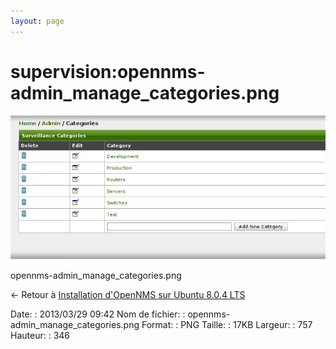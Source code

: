 ```yaml
---
layout: page
---
```


supervision:opennms-admin\_manage\_categories.png
=================================================

[![opennms-admin\_manage\_categories.png](../../assets/media/supervision/opennms-admin_manage_categories.png@cache=&w=757&h=346 "opennms-admin_manage_categories.png")](../../assets/media/supervision/opennms-admin_manage_categories.png@cache= "Afficher le fichier original")

opennms-admin\_manage\_categories.png

← Retour à [Installation d'OpenNMS sur Ubuntu 8.0.4
LTS](../../opennms/install-on-ubuntu.html "opennms:install-on-ubuntu")

Date:
:   2013/03/29 09:42
Nom de fichier:
:   opennms-admin\_manage\_categories.png
Format:
:   PNG
Taille:
:   17KB
Largeur:
:   757
Hauteur:
:   346

